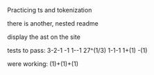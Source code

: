 Practicing ts and tokenization 

there is another, nested readme


display the ast on the site

tests to pass:
3-2-1
-1
1--1
27^(1/3)
1-1-1
1+(1)
-(1)

were working:
(1)+(1)+(1)